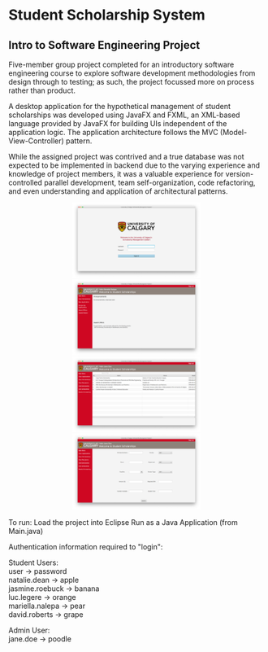 # Student Scholarship System
## Intro to Software Engineering Project

Five-member group project completed for an introductory software engineering course to explore software development methodologies from design through to testing; as such, the project focussed more on process rather than product. 

A desktop application for the hypothetical management of student scholarships was developed using JavaFX and FXML, an XML-based language provided by JavaFX for building UIs independent of the application logic. The application architecture follows the MVC (Model-View-Controller) pattern. 

While the assigned project was contrived and a true database was not expected to be implemented in backend due to the varying experience and knowledge of project members, it was a valuable experience for version-controlled parallel development, team self-organization, code refactoring, and even understanding and application of architectural patterns. 

<p align="center">
  <img src="res/screenshot01.png" width="50%" height="50%">
  <img src="res/screenshot03.png" width="50%" height="50%">
  <img src="res/screenshot04.png" width="50%" height="50%">
  <img src="res/screenshot05.png" width="50%" height="50%">
</p>

To run:
Load the project into Eclipse
Run as a Java Application (from Main.java)

Authentication information required to "login":

Student Users:  
  user -> password  
  natalie.dean -> apple  
  jasmine.roebuck -> banana  
  luc.legere -> orange  
  mariella.nalepa -> pear  
  david.roberts -> grape  
  
Admin User:  
  jane.doe -> poodle  
  
  

